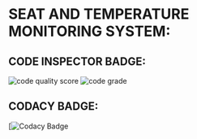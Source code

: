 # SEAT AND TEMPERATURE MONITORING SYSTEM:

## CODE INSPECTOR BADGE:

![code quality score](https://www.code-inspector.com/project/28662/score/svg)
![code grade](https://www.code-inspector.com/project/28662/status/svg)
## CODACY BADGE:

[![Codacy Badge](https://app.codacy.com/project/badge/Grade/4b146a0ad5cb424983d9539ce637e85d)
